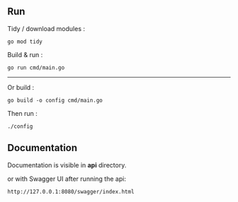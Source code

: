## Run

Tidy / download modules :
```
go mod tidy
```
Build & run :
```
go run cmd/main.go
```

---
Or build : 
```
go build -o config cmd/main.go
```
Then run : 
```
./config
```

## Documentation

Documentation is visible in **api** directory.

or with Swagger UI after running the api: 
```
http://127.0.0.1:8080/swagger/index.html
```

